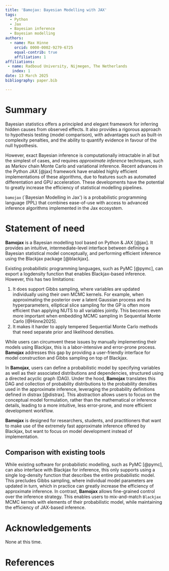 ```yaml
---
title: 'Bamojax: Bayesian Modelling with JAX'
tags:
  - Python
  - Jax
  - Bayesian inference
  - Bayesian modelling
authors:
  - name: Max Hinne
    orcid: 0000-0002-9279-6725
    equal-contrib: true
    affiliation: 1
affiliations:
 - name: Radboud University, Nijmegen, The Netherlands
   index: 1
date: 13 March 2025
bibliography: paper.bib

---
```


# Summary

Bayesian statistics offers a principled and elegant framework for inferring
hidden causes from observed effects. It also provides a rigorous approach to 
hypothesis testing (model comparison), with advantages such as built-in complexity
penalties, and the ability to quantify evidence in favour of the null hypothesis.

However, exact Bayesian inference is computationally intractable in all but the
simplest of cases, and requires _approximate inference_ techniques, such as 
Markov chain Monte Carlo and variational inference. Recent advances in the Python
JAX [@jax] framework have enabled highly efficient implementations of these algorithms,
due to features such as automated differentation and GPU acceleration. These 
developments have the potential to greatly increase the efficiency of statistical 
modelling pipelines.

``bamojax`` (`Bayesian Modelling in Jax') is a probabilistic programming language (PPL) that combines ease-of-use with access to advanced inference algorithms implemented in the Jax ecosystem.


# Statement of need

**Bamojax** is a Bayesian modelling tool based on Python & JAX [@jax]. It
provides an intuitive, intermediate-level interface between defining a Bayesian 
statistical model conceptually, and performing efficient inference using the 
Blackjax package [@blackjax]. 

Existing probabilistic programming languages, such as PyMC [@pymc], can export a logdensity function that enables Blackjax-based inference. However, this has two limitations:

1. It does support Gibbs sampling, where variables are updated individually using their own MCMC kernels. For example, when approximating the posterior over a latent Gaussian process and its hyperparameters, elliptical slice sampling for the GP is often more efficient than applying NUTS to all variables jointly. This becomes even more important when embedding MCMC sampling in Sequential Monte Carlo [@Hinne2025].
2. It makes it harder to apply tempered Sequential Monte Carlo methods that need separate prior and likelihood densities.

While users can circumvent these issues by manually implementing their models using Blackjax,  this is a labor-intensive and error-prone process. **Bamojax** addresses this gap by providing a user-friendly interface for model construction and Gibbs sampling on top of Blackjax.

In **Bamojax**, users can define a probabilistic model by specifying variables 
as well as their associated distributions and dependencies, structured using a 
directed acyclic graph (DAG). Under the hood, **Bamojax** translates this DAG and 
collection of probability distributions to the probability densities used in the
approximate inference, leveraging the probability definitions defined in distrax 
[@distrax]. This abstraction allows users to focus on the conceptual model 
formulation, rather than the mathematical or inference details, leading to a more
intuitive, less error-prone, and more efficient development workflow.

**Bamojax** is designed for researchers, students, and practitioners that want to
make use of the extremely fast approximate inference offered by Blackjax, but 
want to focus on model development instead of implementation.

## Comparison with existing tools

While existing software for probabilistic modelling, such as PyMC [@pymc], can also
interface with Blackjax for inference, this only supports using a single log-density 
function that describes the entire probabilistic model. This precludes Gibbs sampling, 
where individual model parameters are updated in turn, which in practice can greatly 
increase the efficiency of approximate inference. In contrast, **Bamojax** allows 
fine-grained control over the inference strategy. This enables users to mix-and-match
`Blackjax` MCMC kernels with elements of their probabilistic model, while maintaining
the efficiency of JAX-based inference.

# Acknowledgements

None at this time.

# References

